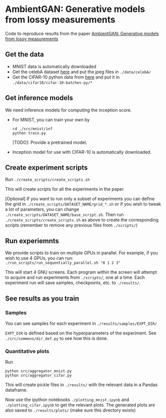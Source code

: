 # AmbientGAN: Generative models from lossy measurements

Code to reproduce results from the paper [AmbientGAN: Generative models from lossy measurements](https://openreview.net/forum?id=Hy7fDog0b)

Get the data
---
- MNIST data is automatically downloaded
- Get the celebA dataset [here](http://mmlab.ie.cuhk.edu.hk/projects/CelebA.html) and put the jpeg files in `./data/celebA/`
- Get the CIFAR-10 python data from [here](https://www.cs.toronto.edu/~kriz/cifar.html) and put it in `./data/cifar10/cifar-10-batches-py/*`


Get inference models
---
We need inference models for computing the inception score. 

- For MNIST, you can train your own by
    ```
    cd ./src/mnist/inf
    python train.py
    ```

    [TODO]: Provide a pretrained model.
    <!-- Alternatively, get a pretrained inference model for MNIST from <> and put the checkpoint in `./src/mnist/inf/ckpt/*`
    -->

- Inception model for use with CIFAR-10 is automatically downloaded.


Create experiment scripts
---

Run `./create_scripts/create_scripts.sh`

This will create scripts for all the experiments in the paper.

[Optional] If you want to run only a subset of experiments you can define the grid in `./create_scripts/DATASET_NAME/grid_*.sh` or if you wish to tweak a lot of parameters, you can change `./create_scripts/DATASET_NAME/base_script.sh`. Then run `./create_scripts/create_scripts.sh` as above to create the corresponding scripts (remember to remove any previous files from `./scripts/`)


Run experiemnts
---

We provide scripts to train on multiple GPUs in parallel. For example, if you wish to use 4 GPUs, you can run:
`./run_scripts/run_sequentially_parallel.sh "0 1 2 3"`

This will start 4 GNU screens. Each program within the screen will attempt to acquire and run experiments from `./scripts/`, one at a time. Each experiment run will save samples, checkpoints, etc. to `./results/`.


See results as you train
---

### Samples

You can see samples for each experiment in `./results/samples/EXPT_DIR/`

`EXPT_DIR` is defined based on the hyperparameters of the experiment. See `./src/commons/dir_def.py` to see how this is done.

### Quantitative plots

Run
```
python src/aggregator_mnist.py
python src/aggregator_cifar.py
```

This will create pickle files in `./results/` with the relevant data in a Pandas dataframe.

Now use the ipython notebooks `./plotting_mnist.ipynb` and `./plotting_cifar.ipynb` to get the relevant plots. The generated plots are also saved to `./results/plots/` (make sure this directory exists)

